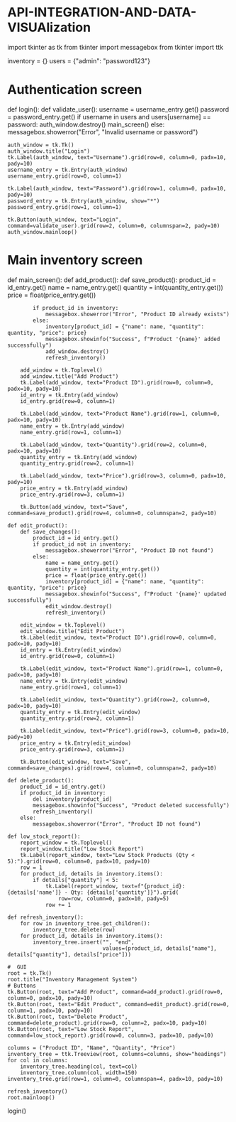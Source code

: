 # API-INTEGRATION-AND-DATA-VISUAlization
import tkinter as tk
from tkinter import messagebox
from tkinter import ttk

inventory = {}
users = {"admin": "password123"}
# Authentication screen
def login():
    def validate_user():
        username = username_entry.get()
        password = password_entry.get()
        if username in users and users[username] == password:
            auth_window.destroy()
            main_screen()
        else:
            messagebox.showerror("Error", "Invalid username or password")

    auth_window = tk.Tk()
    auth_window.title("Login")
    tk.Label(auth_window, text="Username").grid(row=0, column=0, padx=10, pady=10)
    username_entry = tk.Entry(auth_window)
    username_entry.grid(row=0, column=1)

    tk.Label(auth_window, text="Password").grid(row=1, column=0, padx=10, pady=10)
    password_entry = tk.Entry(auth_window, show="*")
    password_entry.grid(row=1, column=1)

    tk.Button(auth_window, text="Login", command=validate_user).grid(row=2, column=0, columnspan=2, pady=10)
    auth_window.mainloop()

# Main inventory screen
def main_screen():
    def add_product():
        def save_product():
            product_id = id_entry.get()
            name = name_entry.get()
            quantity = int(quantity_entry.get())
            price = float(price_entry.get())

            if product_id in inventory:
                messagebox.showerror("Error", "Product ID already exists")
            else:
                inventory[product_id] = {"name": name, "quantity": quantity, "price": price}
                messagebox.showinfo("Success", f"Product '{name}' added successfully")
                add_window.destroy()
                refresh_inventory()

        add_window = tk.Toplevel()
        add_window.title("Add Product")
        tk.Label(add_window, text="Product ID").grid(row=0, column=0, padx=10, pady=10)
        id_entry = tk.Entry(add_window)
        id_entry.grid(row=0, column=1)

        tk.Label(add_window, text="Product Name").grid(row=1, column=0, padx=10, pady=10)
        name_entry = tk.Entry(add_window)
        name_entry.grid(row=1, column=1)

        tk.Label(add_window, text="Quantity").grid(row=2, column=0, padx=10, pady=10)
        quantity_entry = tk.Entry(add_window)
        quantity_entry.grid(row=2, column=1)

        tk.Label(add_window, text="Price").grid(row=3, column=0, padx=10, pady=10)
        price_entry = tk.Entry(add_window)
        price_entry.grid(row=3, column=1)

        tk.Button(add_window, text="Save", command=save_product).grid(row=4, column=0, columnspan=2, pady=10)

    def edit_product():
        def save_changes():
            product_id = id_entry.get()
            if product_id not in inventory:
                messagebox.showerror("Error", "Product ID not found")
            else:
                name = name_entry.get()
                quantity = int(quantity_entry.get())
                price = float(price_entry.get())
                inventory[product_id] = {"name": name, "quantity": quantity, "price": price}
                messagebox.showinfo("Success", f"Product '{name}' updated successfully")
                edit_window.destroy()
                refresh_inventory()

        edit_window = tk.Toplevel()
        edit_window.title("Edit Product")
        tk.Label(edit_window, text="Product ID").grid(row=0, column=0, padx=10, pady=10)
        id_entry = tk.Entry(edit_window)
        id_entry.grid(row=0, column=1)

        tk.Label(edit_window, text="Product Name").grid(row=1, column=0, padx=10, pady=10)
        name_entry = tk.Entry(edit_window)
        name_entry.grid(row=1, column=1)

        tk.Label(edit_window, text="Quantity").grid(row=2, column=0, padx=10, pady=10)
        quantity_entry = tk.Entry(edit_window)
        quantity_entry.grid(row=2, column=1)

        tk.Label(edit_window, text="Price").grid(row=3, column=0, padx=10, pady=10)
        price_entry = tk.Entry(edit_window)
        price_entry.grid(row=3, column=1)

        tk.Button(edit_window, text="Save", command=save_changes).grid(row=4, column=0, columnspan=2, pady=10)

    def delete_product():
        product_id = id_entry.get()
        if product_id in inventory:
            del inventory[product_id]
            messagebox.showinfo("Success", "Product deleted successfully")
            refresh_inventory()
        else:
            messagebox.showerror("Error", "Product ID not found")

    def low_stock_report():
        report_window = tk.Toplevel()
        report_window.title("Low Stock Report")
        tk.Label(report_window, text="Low Stock Products (Qty < 5):").grid(row=0, column=0, padx=10, pady=10)
        row = 1
        for product_id, details in inventory.items():
            if details["quantity"] < 5:
                tk.Label(report_window, text=f"{product_id}: {details['name']} - Qty: {details['quantity']}").grid(
                    row=row, column=0, padx=10, pady=5)
                row += 1

    def refresh_inventory():
        for row in inventory_tree.get_children():
            inventory_tree.delete(row)
        for product_id, details in inventory.items():
            inventory_tree.insert("", "end",
                                  values=(product_id, details["name"], details["quantity"], details["price"]))

    #  GUI
    root = tk.Tk()
    root.title("Inventory Management System")
    # Buttons
    tk.Button(root, text="Add Product", command=add_product).grid(row=0, column=0, padx=10, pady=10)
    tk.Button(root, text="Edit Product", command=edit_product).grid(row=0, column=1, padx=10, pady=10)
    tk.Button(root, text="Delete Product", command=delete_product).grid(row=0, column=2, padx=10, pady=10)
    tk.Button(root, text="Low Stock Report", command=low_stock_report).grid(row=0, column=3, padx=10, pady=10)

    columns = ("Product ID", "Name", "Quantity", "Price")
    inventory_tree = ttk.Treeview(root, columns=columns, show="headings")
    for col in columns:
        inventory_tree.heading(col, text=col)
        inventory_tree.column(col, width=150)
    inventory_tree.grid(row=1, column=0, columnspan=4, padx=10, pady=10)

    refresh_inventory()
    root.mainloop()
login()
